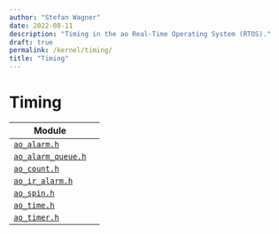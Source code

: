 ```yaml
---
author: "Stefan Wagner"
date: 2022-08-11
description: "Timing in the ao Real-Time Operating System (RTOS)."
draft: true
permalink: /kernel/timing/
title: "Timing"
---
```


# Timing

| Module | |
|--------|-|
| [`ao_alarm.h`](alarm.md) | |
| [`ao_alarm_queue.h`](alarm-queue.md) | |
| [`ao_count.h`](count.md) | |
| [`ao_ir_alarm.h`](ir_alarm.md) | |
| [`ao_spin.h`](spin.md) | |
| [`ao_time.h`](time.md) | |
| [`ao_timer.h`](timer.md) | |
